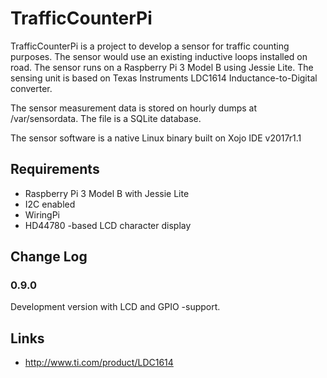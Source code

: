 # TrafficCounterPi

TrafficCounterPi is a project to develop a sensor for traffic counting purposes. The sensor would use an existing inductive loops installed on road. The sensor runs on a Raspberry Pi 3 Model B using Jessie Lite. The sensing unit is based on Texas Instruments LDC1614 Inductance-to-Digital converter.

The sensor measurement data is stored on hourly dumps at /var/sensordata. The file is a SQLite database.

The sensor software is a native Linux binary built on Xojo IDE v2017r1.1

## Requirements

* Raspberry Pi 3 Model B with Jessie Lite
* I2C enabled
* WiringPi
* HD44780 -based LCD character display

## Change Log

### 0.9.0  
Development version with LCD and GPIO -support.

## Links

* http://www.ti.com/product/LDC1614 
